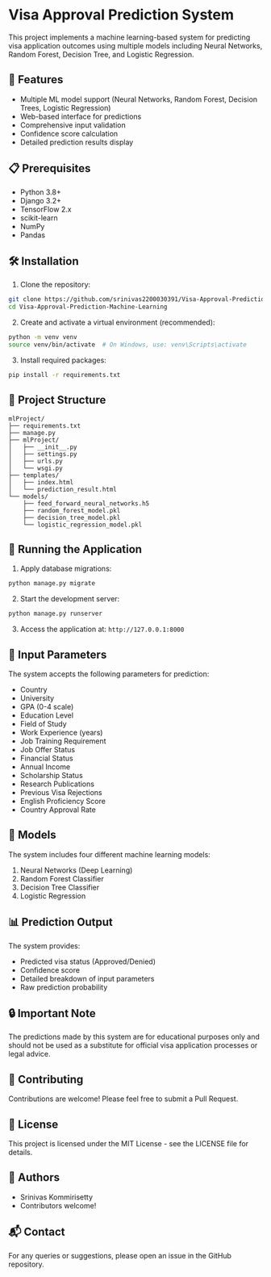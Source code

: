 # Visa Approval Prediction System

This project implements a machine learning-based system for predicting visa application outcomes using multiple models including Neural Networks, Random Forest, Decision Tree, and Logistic Regression.

## 🌟 Features

- Multiple ML model support (Neural Networks, Random Forest, Decision Trees, Logistic Regression)
- Web-based interface for predictions
- Comprehensive input validation
- Confidence score calculation
- Detailed prediction results display

## 📋 Prerequisites

- Python 3.8+
- Django 3.2+
- TensorFlow 2.x
- scikit-learn
- NumPy
- Pandas

## 🛠️ Installation

1. Clone the repository:
```bash
git clone https://github.com/srinivas2200030391/Visa-Approval-Prediction-Machine-Learning.git
cd Visa-Approval-Prediction-Machine-Learning
```

2. Create and activate a virtual environment (recommended):
```bash
python -m venv venv
source venv/bin/activate  # On Windows, use: venv\Scripts\activate
```

3. Install required packages:
```bash
pip install -r requirements.txt
```

## 📁 Project Structure

```
mlProject/
├── requirements.txt
├── manage.py
├── mlProject/
│   ├── __init__.py
│   ├── settings.py
│   ├── urls.py
│   └── wsgi.py
├── templates/
│   ├── index.html
│   └── prediction_result.html
└── models/
    ├── feed_forward_neural_networks.h5
    ├── random_forest_model.pkl
    ├── decision_tree_model.pkl
    └── logistic_regression_model.pkl
```

## 🚀 Running the Application

1. Apply database migrations:
```bash
python manage.py migrate
```

2. Start the development server:
```bash
python manage.py runserver
```

3. Access the application at: `http://127.0.0.1:8000`

## 📝 Input Parameters

The system accepts the following parameters for prediction:

- Country
- University
- GPA (0-4 scale)
- Education Level
- Field of Study
- Work Experience (years)
- Job Training Requirement
- Job Offer Status
- Financial Status
- Annual Income
- Scholarship Status
- Research Publications
- Previous Visa Rejections
- English Proficiency Score
- Country Approval Rate

## 🎯 Models

The system includes four different machine learning models:

1. Neural Networks (Deep Learning)
2. Random Forest Classifier
3. Decision Tree Classifier
4. Logistic Regression

## 📊 Prediction Output

The system provides:
- Predicted visa status (Approved/Denied)
- Confidence score
- Detailed breakdown of input parameters
- Raw prediction probability

## 🔒 Important Note

The predictions made by this system are for educational purposes only and should not be used as a substitute for official visa application processes or legal advice.

## 🤝 Contributing

Contributions are welcome! Please feel free to submit a Pull Request.

## 📄 License

This project is licensed under the MIT License - see the LICENSE file for details.

## 👥 Authors

- Srinivas Kommirisetty
- Contributors welcome!

## 📬 Contact

For any queries or suggestions, please open an issue in the GitHub repository.
